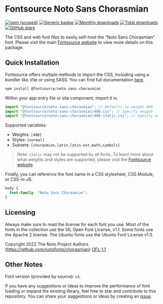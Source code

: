 # Fontsource Noto Sans Chorasmian

[![npm (scoped)](https://img.shields.io/npm/v/@fontsource/noto-sans-chorasmian?color=brightgreen)](https://www.npmjs.com/package/@fontsource/noto-sans-chorasmian) [![Generic badge](https://img.shields.io/badge/fontsource-passing-brightgreen)](https://github.com/fontsource/fontsource) [![Monthly downloads](https://badgen.net/npm/dm/@fontsource/noto-sans-chorasmian)](https://github.com/fontsource/fontsource) [![Total downloads](https://badgen.net/npm/dt/@fontsource/noto-sans-chorasmian)](https://github.com/fontsource/fontsource) [![GitHub stars](https://img.shields.io/github/stars/fontsource/fontsource.svg?style=social&label=Star)](https://github.com/fontsource/fontsource/stargazers)

The CSS and web font files to easily self-host the “Noto Sans Chorasmian” font. Please visit the main [Fontsource website](https://fontsource.org/fonts/noto-sans-chorasmian) to view more details on this package.

## Quick Installation

Fontsource offers multiple methods to import the CSS, including using a bundler like Vite or using SASS. You can find full documentation [here](https://fontsource.org/docs/getting-started/introduction).

```javascript
npm install @fontsource/noto-sans-chorasmian
```

Within your app entry file or site component, import it in.

```javascript
import "@fontsource/noto-sans-chorasmian"; // Defaults to weight 400
import "@fontsource/noto-sans-chorasmian/400.css"; // Specify weight
import "@fontsource/noto-sans-chorasmian/400-italic.css"; // Specify weight and style
```

Supported variables:
- Weights: `[400]`
- Styles: `[normal]`
- Subsets: `[chorasmian,latin,latin-ext,math,symbols]`

> Note: `italic` may not be supported by all fonts. To learn more about what weights and styles are supported, please visit the [Fontsource website](https://fontsource.org/fonts/noto-sans-chorasmian).

Finally, you can reference the font name in a CSS stylesheet, CSS Module, or CSS-in-JS.

```css
body {
  font-family: "Noto Sans Chorasmian";
}
```

## Licensing
Always make sure to read the license for each font you use. Most of the fonts in the collection use the SIL Open Font License, v1.1. Some fonts use the Apache 2 license. The Ubuntu fonts use the Ubuntu Font License v1.0.

Copyright 2022 The Noto Project Authors (https://github.com/notofonts/chorasmian)
[OFL-1.1](http://scripts.sil.org/OFL)

## Other Notes
Font version (provided by source): `v3`.

If you have any suggestions or ideas to improve the performance of font loading or expand the existing library, feel free to star and contribute to this repository. You can share your suggestions or ideas by creating an [issue](https://github.com/fontsource/fontsource/issues).